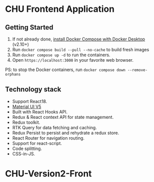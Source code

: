 # CHU Frontend Application

## Getting Started

1. If not already done, [install Docker Compose with Docker Desktop](https://docs.docker.com/compose/install/) (v2.10+)
2. Run `docker compose build --pull --no-cache` to build fresh images
3. Run `docker compose up -d` to run the containers.
4. Open `https://localhost:3000` in your favorite web browser.

PS: to stop the Docker containers, run `docker compose down --remove-orphans`

## Technology stack

- Support React18.
- [Material UI V5](https://mui.com/core/)
- Built with React Hooks API.
- Redux & React context API for state management.
- Redux toolkit.
- RTK Query for data fetching and caching.
- Redux Persist to persist and rehydrate a redux store.
- React Router for navigation routing.
- Support for react-script.
- Code splitting.
- CSS-in-JS.
# CHU-Version2-Front
